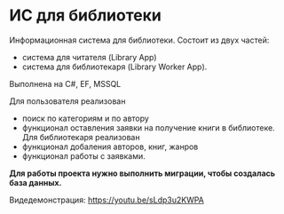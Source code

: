 # ИС для библиотеки
Информационная система для библиотеки. Состоит из двух частей:
 - система для читателя (Library App)
 - система для библиотекаря (Library Worker App). 

Выполнена на C#, EF, MSSQL

Для пользователя реализован
- поиск по категориям и по автору
- функционал оставления заявки на получение книги в библиотеке.
Для библиотекаря реализован
- функционал добаления авторов, книг, жанров
- функционал работы с заявками.

**Для работы проекта нужно выполнить миграции, чтобы создалась база данных.**

Видедемонстрация: https://youtu.be/sLdp3u2KWPA
